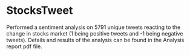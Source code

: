 # StocksTweet
Performed a sentiment analysis on 5791 unique tweets reacting to the change in stocks market (1 being positive tweets and -1 being negative tweets).
Details and results of the analysis can be found in the Analysis report pdf file. 
